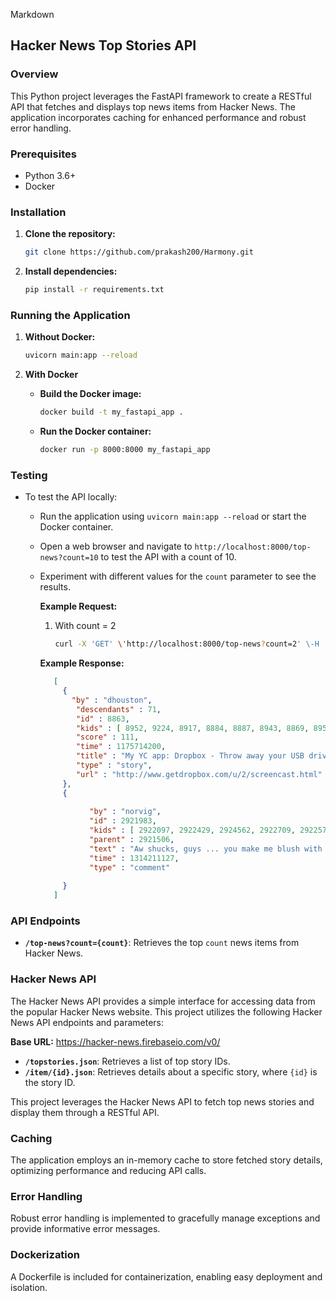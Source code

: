 Markdown
## Hacker News Top Stories API

### Overview
This Python project leverages the FastAPI framework to create a RESTful API that fetches and displays top news items from Hacker News. The application incorporates caching for enhanced performance and robust error handling.

### Prerequisites
* Python 3.6+
* Docker 

### Installation
1. **Clone the repository:**
   
   ```bash
   git clone https://github.com/prakash200/Harmony.git

3. **Install dependencies:**
   ```bash
   pip install -r requirements.txt

### Running the Application
1. **Without Docker:**
 
   ```bash
   uvicorn main:app --reload
2. **With Docker**
   
   * **Build the Docker image:**
   
      ```Bash
      docker build -t my_fastapi_app .
   
   * **Run the Docker container:**
      ```bash
      docker run -p 8000:8000 my_fastapi_app

### Testing

   * To test the API locally:
   
      * Run the application using `uvicorn main:app --reload` or start the Docker container.
      * Open a web browser and navigate to `http://localhost:8000/top-news?count=10` to test the API with a count of 10.
      * Experiment with different values for the `count` parameter to see the results.
    
         **Example Request:**
         1. With count = 2
            
            ```bash
            curl -X 'GET' \'http://localhost:8000/top-news?count=2' \-H 'accept: application/json'
         **Example Response:**
      
         ```json
            [
              {
                "by" : "dhouston",
                 "descendants" : 71,
                 "id" : 8863,
                 "kids" : [ 8952, 9224, 8917, 8884, 8887, 8943, 8869, 8958, 9005, 9671, 8940, 9067, 8908, 9055, 8865, 8881, 8872, 8873, 8955, 10403, 8903, 8928, 9125, 8998, 8901, 8902, 8907, 8894, 8878, 8870,                      8980, 8934, 8876 ],
                 "score" : 111,
                 "time" : 1175714200,
                 "title" : "My YC app: Dropbox - Throw away your USB drive",
                 "type" : "story",
                 "url" : "http://www.getdropbox.com/u/2/screencast.html"
              },
              {
                
                    "by" : "norvig",
                    "id" : 2921983,
                    "kids" : [ 2922097, 2922429, 2924562, 2922709, 2922573, 2922140, 2922141 ],
                    "parent" : 2921506,
                    "text" : "Aw shucks, guys ... you make me blush with your compliments.<p>Tell you what, Ill make a deal: I'll keep writing if you keep reading. K?",
                    "time" : 1314211127,
                    "type" : "comment"
                  
              }
            ]
         ```


### API Endpoints
* **`/top-news?count={count}`**: Retrieves the top `count` news items from Hacker News.

### Hacker News API

The Hacker News API provides a simple interface for accessing data from the popular Hacker News website. This project utilizes the following Hacker News API endpoints and parameters:

**Base URL:** https://hacker-news.firebaseio.com/v0/

* **`/topstories.json`**: Retrieves a list of top story IDs.
* **`/item/{id}.json`**: Retrieves details about a specific story, where `{id}` is the story ID.

This project leverages the Hacker News API to fetch top news stories and display them through a RESTful API.

### Caching
The application employs an in-memory cache to store fetched story details, optimizing performance and reducing API calls.

### Error Handling
Robust error handling is implemented to gracefully manage exceptions and provide informative error messages.

### Dockerization
A Dockerfile is included for containerization, enabling easy deployment and isolation.





